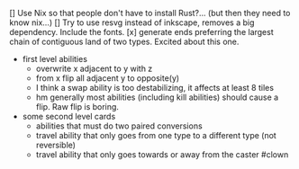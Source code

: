 [] Use Nix so that people don't have to install Rust?... (but then they need to know nix...)
[] Try to use resvg instead of inkscape, removes a big dependency. Include the fonts.
[x] generate ends preferring the largest chain of contiguous land of two types. Excited about this one.
- first level abilities
    - overwrite x adjacent to y with z
    - from x flip all adjacent y to opposite(y)
    - I think a swap ability is too destabilizing, it affects at least 8 tiles
    - hm generally most abilities (including kill abilities) should cause a flip. Raw flip is boring.
- some second level cards
    - abilities that must do two paired conversions
    - travel ability that only goes from one type to a different type (not reversible)
    - travel ability that only goes towards or away from the caster #clown